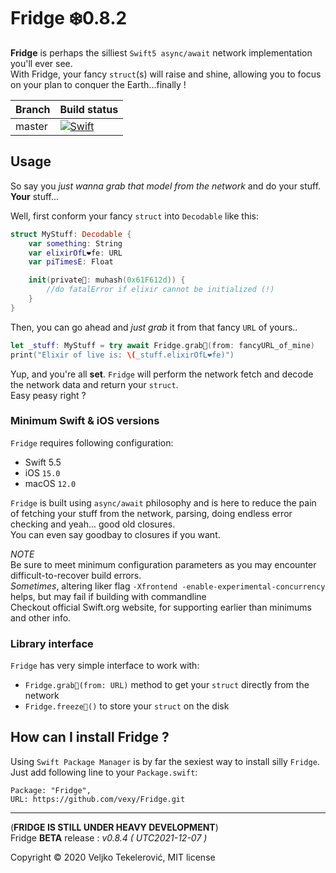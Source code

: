 
# Fridge ❄️0.8.2
**Fridge** is perhaps the silliest `Swift5 async/await` network implementation you'll ever see.  
With Fridge, your fancy `struct`(s) will raise and shine, allowing you to focus on your plan to conquer the Earth...finally !

|Branch|Build status|
|-|-|
|master|[![Swift](https://github.com/vexy/Fridge/actions/workflows/swift.yml/badge.svg)](https://github.com/vexy/Fridge/actions/workflows/swift.yml)|


## Usage
So say you *just wanna grab that model from the network* and do your stuff. **Your** stuff...  

Well, first conform your fancy `struct` into `Decodable` like this:
```Swift
struct MyStuff: Decodable {
    var something: String
    var elixirOfL❤️fe: URL
    var piTimesE: Float

    init(private🔑: muhash(0x61F612d)) {
        //do fatalError if elixir cannot be initialized (!)
    } 
}
```

Then, you can go ahead and *just grab* it from that fancy `URL` of yours..

```Swift
let _stuff: MyStuff = try await Fridge.grab🔮(from: fancyURL_of_mine)
print("Elixir of live is: \(_stuff.elixirOfL❤️fe)")
```

Yup, and you're all **set**. `Fridge` will perform the network fetch and decode the network data and return your `struct`.  
Easy peasy right ?

### Minimum Swift & iOS versions
`Fridge` requires following configuration:
  - Swift 5.5
  - iOS `15.0`
  - macOS `12.0`
  
`Fridge` is built using `async/await` philosophy and is here to reduce the pain of fetching your stuff from the network, parsing, doing endless error checking and yeah... good old closures.  
You can even say goodbay to closures if you want. 

*NOTE*  
Be sure to meet minimum configuration parameters as you may encounter difficult-to-recover build errors.  
_Sometimes_, altering liker flag `-Xfrontend -enable-experimental-concurrency` helps, but may fail if building with commandline  
Checkout official Swift.org website, for supporting earlier than minimums and other info. 

### Library interface
`Fridge` has very simple interface to work with:
  - `Fridge.grab🔮(from: URL)` method to get your `struct` directly from the network
  - `Fridge.freeze🧊()` to store your `struct` on the disk

## How can I install Fridge ?
Using `Swift Package Manager` is by far the sexiest way to install silly `Fridge`.  
Just add following line to your `Package.swift`:
```
Package: "Fridge",  
URL: https://github.com/vexy/Fridge.git
```
---   
(**FRIDGE IS STILL UNDER HEAVY DEVELOPMENT**)  
Fridge **BETA** release : *v0.8.4 ( UTC2021-12-07 )*

Copyright © 2020 Veljko Tekelerović, MIT license
